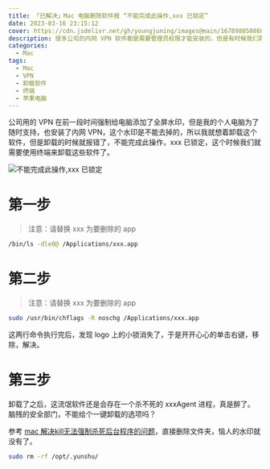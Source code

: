 ```yaml
---
title: 「已解决」Mac 电脑删除软件报 “不能完成此操作,xxx 已锁定”
date: 2023-03-16 23:15:12
cover: https://cdn.jsdelivr.net/gh/youngjuning/images@main/1678980508682.png
description: 很多公司的内网 VPN 软件都是需要管理员权限才能安装的，但是有时候我们需要卸载这些软件，但是卸载的时候会报错，不能完成此操作，xxx 已锁定，这个时候我们就需要使用终端来卸载这些软件了。
categories:
  - Mac
tags:
  - Mac
  - VPN
  - 卸载软件
  - 终端
  - 苹果电脑
---
```


<ins class="adsbygoogle" style="display:block; text-align:center;"  data-ad-layout="in-article" data-ad-format="fluid" data-ad-client="ca-pub-7962287588031867" data-ad-slot="2542544532"></ins><script> (adsbygoogle = window.adsbygoogle || []).push({});</script>

公司用的 VPN 在前一段时间强制给电脑添加了全屏水印，但是我的个人电脑为了随时支持，也安装了内网 VPN，这个水印是不能去掉的，所以我就想着卸载这个软件，但是卸载的时候就报错了，不能完成此操作，xxx 已锁定，这个时候我们就需要使用终端来卸载这些软件了。

![不能完成此操作,xxx 已锁定](https://cdn.jsdelivr.net/gh/youngjuning/images@main/1678980050589.png)

# 第一步

> 注意：请替换 xxx 为要删除的 app

```sh
/bin/ls -dleO@ /Applications/xxx.app
```

# 第二步

> 注意：请替换 xxx 为要删除的 app

```sh
sudo /usr/bin/chflags -R noschg /Applications/xxx.app
```

这两行命令执行完后，发现 logo 上的小锁消失了，于是开开心心的单击右键，移除，解决。

# 第三步

卸载了之后，这流氓软件还是会存在一个杀不死的 xxxAgent 进程，真是醉了。脑残的安全部门，不能给个一键卸载的选项吗？

参考 [mac 解决kill无法强制杀死后台程序的问题](https://www.jianshu.com/p/68014c7e5210)，直接删除文件夹，恼人的水印就没有了。

```sh
sudo rm -rf /opt/.yunshu/
```
